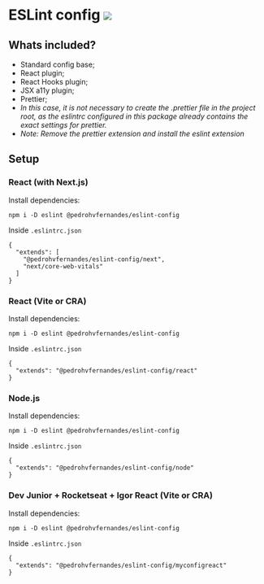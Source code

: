 # ESLint config  <img src="https://img.shields.io/badge/eslint-3A33D1?style=for-the-badge&logo=eslint&logoColor=white">

## Whats included?

- Standard config base;
- React plugin;
- React Hooks plugin;
- JSX a11y plugin;
- Prettier;
-  *In this case, it is not necessary to create the .prettier file in the project root, as the eslintrc configured in this package already contains the exact settings for prettier.*
-  *Note: Remove the prettier extension and install the eslint extension*

## Setup

### React (with Next.js)

Install dependencies:
```
npm i -D eslint @pedrohvfernandes/eslint-config
```
Inside `.eslintrc.json`
```
{
  "extends": [
    "@pedrohvfernandes/eslint-config/next", 
    "next/core-web-vitals"
  ]
}
```

### React (Vite or CRA)

Install dependencies: 
```
npm i -D eslint @pedrohvfernandes/eslint-config
```
Inside `.eslintrc.json`
```
{
  "extends": "@pedrohvfernandes/eslint-config/react"
}
```

### Node.js

Install dependencies:
```
npm i -D eslint @pedrohvfernandes/eslint-config
```
Inside `.eslintrc.json`
```
{
  "extends": "@pedrohvfernandes/eslint-config/node"
}
```
### Dev Junior + Rocketseat + Igor React (Vite or CRA)

Install dependencies:
```
npm i -D eslint @pedrohvfernandes/eslint-config
```
Inside `.eslintrc.json`
```
{
  "extends": "@pedrohvfernandes/eslint-config/myconfigreact"
}
```